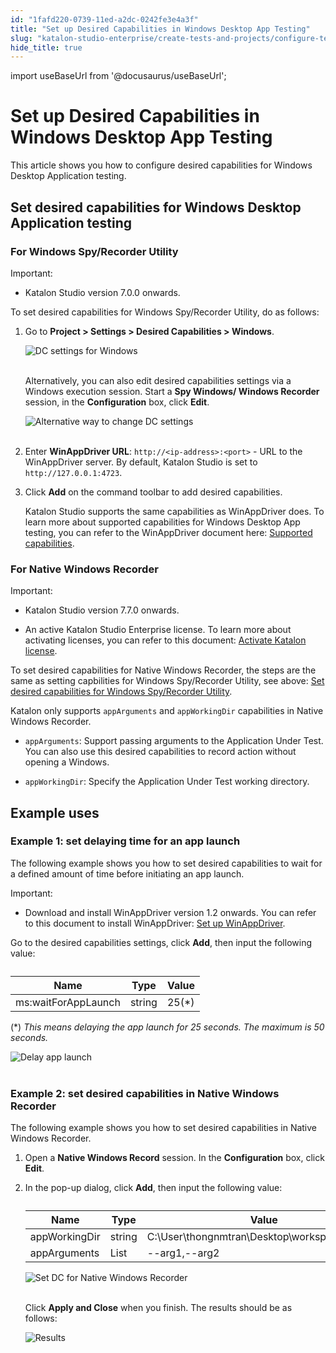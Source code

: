 ```yaml
---
id: "1fafd220-0739-11ed-a2dc-0242fe3e4a3f"
title: "Set up Desired Capabilities in Windows Desktop App Testing"
slug: "katalon-studio-enterprise/create-tests-and-projects/configure-test-cases/desired-capabilities/set-up-desired-capabilities-in-windows-desktop-app-testing"
hide_title: true
---
```

import useBaseUrl from '@docusaurus/useBaseUrl';

    

# <a id="id" class="anchor_top_offset"/><a id="ariaid-title1" class="anchor_top_offset"/>Set up Desired Capabilities in Windows Desktop App Testing

    
      
<p xmlns="http://www.w3.org/1999/xhtml" className="p">This article shows you how to configure desired capabilities for   Windows Desktop Application testing.</p> 
    
  
    

## <a id="id_1" class="anchor_top_offset"/>Set desired capabilities for Windows Desktop Application         testing

    
          

### <a id="id_2" class="anchor_top_offset"/>For Windows Spy/Recorder Utility

<div xmlns="http://www.w3.org/1999/xhtml" className="note important note_important"><span className="note__title">Important:</span> 
  <p className="p" /><div className="p"><ul className="ul"><li className="li"><p className="p">Katalon Studio version 7.0.0 onwards.</p></li></ul></div>
</div>
<p xmlns="http://www.w3.org/1999/xhtml" className="p">To set desired capabilities for Windows Spy/Recorder Utility, do   as follows:</p> 
<ol xmlns="http://www.w3.org/1999/xhtml" className="ol"><li className="li">     <p className="p">Go to <strong className="ph b">Project &gt; Settings &gt; Desired Capabilities         &gt; Windows</strong>.</p>     <p className="p">       <img className="image" src={useBaseUrl("https://github.com/katalon-studio/docs-images/raw/master/katalon-studio/docs/project-settings-new-ui/KS-DC-Windows-settings.png")} alt="DC settings for Windows" /><br /><br />     </p>     <p className="p">Alternatively, you can also edit desired capabilities settings       via a Windows execution session. Start a <strong className="ph b">Spy Windows/         Windows Recorder</strong> session, in the       <strong className="ph b">Configuration</strong> box, click       <strong className="ph b">Edit</strong>.</p>     <p className="p">       <img className="image" src={useBaseUrl("https://github.com/katalon-studio/docs-images/raw/master/katalon-studio/docs/introduction-to-desired-capabilities/KS-DC-alternative-way-to-dc-settings.png")} width={800} alt="Alternative way to change DC settings" /><br /><br />     </p>   </li><li className="li">     <p className="p">Enter <strong className="ph b">WinAppDriver URL</strong>:       <code className="ph codeph">http://&lt;ip-address&gt;:&lt;port&gt;</code> - URL to the       WinAppDriver server. By default, Katalon Studio is set to       <code className="ph codeph">http://127.0.0.1:4723</code>.</p>   </li><li className="li">     <p className="p">Click <strong className="ph b">Add</strong> on the command toolbar to add desired       capabilities.</p>     <p className="p">Katalon Studio supports the same capabilities as WinAppDriver       does. To learn more about supported capabilities for Windows       Desktop App testing, you can refer to the WinAppDriver document       here: <a className="xref j-external-link" href="https://github.com/microsoft/WinAppDriver/blob/master/Docs/AuthoringTestScripts.md#supported-capabilities" target="_blank">Supported         capabilities</a>.</p>   </li></ol> 

### <a id="id_3" class="anchor_top_offset"/>For Native Windows Recorder

<div xmlns="http://www.w3.org/1999/xhtml" className="note important note_important"><span className="note__title">Important:</span> 
  <p className="p"> </p><ul className="ul"><li className="li"><p className="p">Katalon Studio version 7.7.0 onwards.</p></li><li className="li"><p className="p">An
        active Katalon Studio Enterprise license. To learn more about
        activating licenses, you can refer to this document: <a className="xref" href="/docs/products-and-licenses/katalon-studio-enterprise-and-runtime-engine-licenses/activate-katalon-license">Activate
          Katalon license</a>.</p></li></ul>
</div>
<p xmlns="http://www.w3.org/1999/xhtml" className="p">To set desired capabilities for Native Windows Recorder, the   steps are the same as setting capbilities for Windows Spy/Recorder   Utility, see above: <a className="xref" href="/docs/katalon-studio-enterprise/create-tests-and-projects/configure-test-cases/desired-capabilities/set-up-desired-capabilities-in-windows-desktop-app-testing">Set     desired capabilities for Windows Spy/Recorder Utility</a>.</p> 
<p xmlns="http://www.w3.org/1999/xhtml" className="p">Katalon only supports <code className="ph codeph">appArguments</code> and   <code className="ph codeph">appWorkingDir</code> capabilities in Native Windows Recorder. </p> 
<div xmlns="http://www.w3.org/1999/xhtml" className="p"><ul className="ul"><li className="li"><p className="p"><code className="ph codeph">appArguments</code>: Support passing arguments to the
        Application Under Test. You can also use this desired capabilities
        to record action without opening a Windows.</p></li><li className="li"><p className="p"><code className="ph codeph">appWorkingDir</code>: Specify the Application Under Test
        working directory.</p></li></ul></div>
    

## <a id="id_4" class="anchor_top_offset"/>Example uses

    
          

### <a id="id_5" class="anchor_top_offset"/>Example 1: set delaying time for an app launch

<p xmlns="http://www.w3.org/1999/xhtml" className="p">The following example shows you how to set desired capabilities   to wait for a defined amount of time before initiating an app   launch.</p> 
<div xmlns="http://www.w3.org/1999/xhtml" className="note important note_important"><span className="note__title">Important:</span> <ul className="ul"><li className="li"><p className="p">Download and install WinAppDriver version 1.2
        onwards. You can refer to this document to install WinAppDriver: <a className="xref" href="/docs/katalon-studio-enterprise/create-tests-and-projects/configure-test-cases/windows-desktop-apps-testing/set-up-winappdriver">Set
          up WinAppDriver</a>.</p></li></ul>
</div>
<p xmlns="http://www.w3.org/1999/xhtml" className="p">Go to the desired capabilities settings, click   <strong className="ph b">Add</strong>, then input the following value:</p> 
<table xmlns="http://www.w3.org/1999/xhtml" className="table"><caption /><thead className="thead"><tr className><th className="entry anchor_top_offset" id="id_5__entry__1">Name</th><th className="entry anchor_top_offset" id="id_5__entry__2">Type</th><th className="entry anchor_top_offset" id="id_5__entry__3">Value</th></tr></thead><tbody className="tbody"><tr className><td className="entry" headers="id_5__entry__1 id_5__entry__2 id_5__entry__3 ">ms:waitForAppLaunch</td><td className="entry" headers="id_5__entry__1 id_5__entry__2 id_5__entry__3 ">string</td><td className="entry" headers="id_5__entry__1 id_5__entry__2 id_5__entry__3 ">25(*)       </td></tr></tbody></table> 
<p xmlns="http://www.w3.org/1999/xhtml" className="p">   (*) <em className="ph i">This means delaying the app launch for 25 seconds. The     maximum is 50 seconds.</em> </p> 
<p xmlns="http://www.w3.org/1999/xhtml" className="p">   <img className="image" src={useBaseUrl("https://github.com/katalon-studio/docs-images/raw/master/katalon-studio/docs/introduction-to-desired-capabilities/KS-DC-Native-recorder-windows-final-results.png")} width={796} alt="Delay app launch" /><br /><br /> </p> 
      

### <a id="id_6" class="anchor_top_offset"/>Example 2: set desired capabilities in Native Windows         Recorder

      
        
<p xmlns="http://www.w3.org/1999/xhtml" className="p">The following example shows you how to set desired capabilities   in Native Windows Recorder.</p> 
        
<ol xmlns="http://www.w3.org/1999/xhtml" className="ol">   <li className="li">Open a <strong className="ph b">Native Windows Record</strong> session. In the     <strong className="ph b">Configuration</strong> box, click     <strong className="ph b">Edit</strong>.</li>   <li className="li">     <p className="p">In the pop-up dialog, click <strong className="ph b">Add</strong>, then input the       following value:</p>     <table className="table"><caption /><thead className="thead">         <tr className>           <th className="entry anchor_top_offset" id="id_6__entry__1">Name</th>           <th className="entry anchor_top_offset" id="id_6__entry__2">Type</th>           <th className="entry anchor_top_offset" id="id_6__entry__3">Value</th>         </tr>       </thead><tbody className="tbody">         <tr className>           <td className="entry" headers="id_6__entry__1 id_6__entry__2 id_6__entry__3 ">appWorkingDir</td>           <td className="entry" headers="id_6__entry__1 id_6__entry__2 id_6__entry__3 ">string</td>           <td className="entry" headers="id_6__entry__1 id_6__entry__2 id_6__entry__3 ">C:\User\thongnmtran\Desktop\workspace\katalon</td>           <td className="entry" headers="id_6__entry__1 id_6__entry__2 id_6__entry__3 ">           </td></tr>         <tr className>           <td className="entry" headers="id_6__entry__1 id_6__entry__2 id_6__entry__3 ">appArguments</td>           <td className="entry" headers="id_6__entry__1 id_6__entry__2 id_6__entry__3 ">List</td>           <td className="entry" headers="id_6__entry__1 id_6__entry__2 id_6__entry__3 ">--arg1,--arg2</td>           <td className="entry" headers="id_6__entry__1 id_6__entry__2 id_6__entry__3 ">           </td></tr>       </tbody></table>     <p className="p">       <img className="image" src={useBaseUrl("https://github.com/katalon-studio/docs-images/raw/master/katalon-studio/docs/introduction-to-desired-capabilities/KS-DC-Native-recorder-windows-dc-settings.png")} alt="Set DC for Native Windows Recorder" /><br /><br />     </p>     <p className="p">Click <strong className="ph b">Apply and Close</strong> when you finish. The       results should be as follows:</p>     <p className="p">       <img className="image" src={useBaseUrl("https://github.com/katalon-studio/docs-images/raw/master/katalon-studio/docs/introduction-to-desired-capabilities/use-windows-capabilities.png")} alt="Results" /><br /><br />     </p>   </li> </ol> 
      
    
